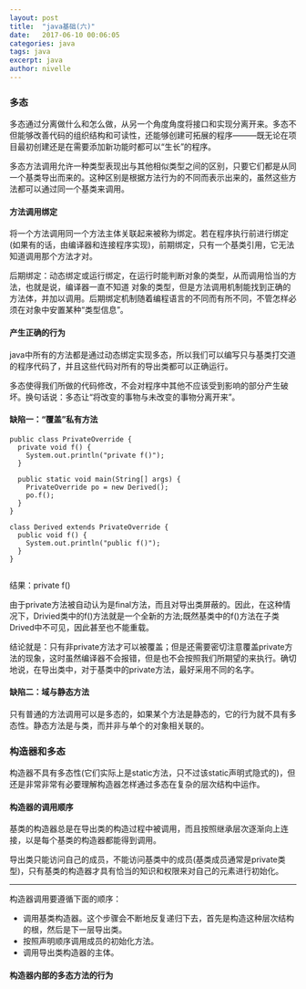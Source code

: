 ```yaml
---
layout: post
title:  "java基础(六)"
date:   2017-06-10 00:06:05
categories: java
tags: java
excerpt: java
author: nivelle
---
```


### 多态

多态通过分离做什么和怎么做，从另一个角度角度将接口和实现分离开来。多态不但能够改善代码的组织结构和可读性，还能够创建可拓展的程序———既无论在项目最初创建还是在需要添加新功能时都可以“生长”的程序。

多态方法调用允许一种类型表现出与其他相似类型之间的区别，只要它们都是从同一个基类导出而来的。这种区别是根据方法行为的不同而表示出来的，虽然这些方法都可以通过同一个基类来调用。

#### 方法调用绑定

将一个方法调用同一个方法主体关联起来被称为绑定。若在程序执行前进行绑定(如果有的话，由编译器和连接程序实现)，前期绑定，只有一个基类引用，它无法知道调用那个方法才对。

后期绑定：动态绑定或运行绑定，在运行时能判断对象的类型，从而调用恰当的方法，也就是说，编译器一直不知道 对象的类型，但是方法调用机制能找到正确的方法体，并加以调用。后期绑定机制随着编程语言的不同而有所不同，不管怎样必须在对象中安置某种“类型信息”。

#### 产生正确的行为

java中所有的方法都是通过动态绑定实现多态，所以我们可以编写只与基类打交道的程序代码了，并且这些代码对所有的导出类都可以正确运行。

多态使得我们所做的代码修改，不会对程序中其他不应该受到影响的部分产生破坏。换句话说：多态让“将改变的事物与未改变的事物分离开来”。

#### 缺陷一：“覆盖”私有方法

```
public class PrivateOverride {
  private void f() {
    System.out.println("private f()");
  }

  public static void main(String[] args) {
    PrivateOverride po = new Derived();
    po.f();
  }
}

class Derived extends PrivateOverride {
  public void f() {
    System.out.println("public f()");
  }
}


```

结果：private f()

由于private方法被自动认为是final方法，而且对导出类屏蔽的。因此，在这种情况下，Drivied类中的f()方法就是一个全新的方法;既然基类中的f()方法在子类Drived中不可见，因此甚至也不能重载。

结论就是：只有非private方法才可以被覆盖；但是还需要密切注意覆盖private方法的现象，这时虽然编译器不会报错，但是也不会按照我们所期望的来执行。确切地说，在导出类中，对于基类中的private方法，最好采用不同的名字。

#### 缺陷二：域与静态方法

只有普通的方法调用可以是多态的，如果某个方法是静态的，它的行为就不具有多态性。静态方法是与类，而并非与单个的对象相关联的。

### 构造器和多态

构造器不具有多态性(它们实际上是static方法，只不过该static声明式隐式的)，但还是非常非常有必要理解构造器怎样通过多态在复杂的层次结构中运作。

#### 构造器的调用顺序

基类的构造器总是在导出类的构造过程中被调用，而且按照继承层次逐渐向上连接，以是每个基类的构造器都能得到调用。

导出类只能访问自己的成员，不能访问基类中的成员(基类成员通常是private类型)，只有基类的构造器才具有恰当的知识和权限来对自己的元素进行初始化。

---

构造器调用要遵循下面的顺序：

- 调用基类构造器。这个步骤会不断地反复递归下去，首先是构造这种层次结构的根，然后是下一层导出类。
- 按照声明顺序调用成员的初始化方法。
- 调用导出类构造器的主体。

#### 构造器内部的多态方法的行为





